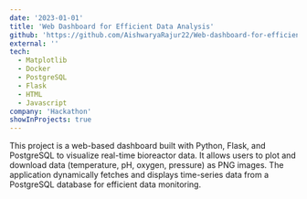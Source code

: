 ```yaml
---
date: '2023-01-01'
title: 'Web Dashboard for Efficient Data Analysis'
github: 'https://github.com/AishwaryaRajur22/Web-dashboard-for-efficient-data-analysis'
external: ''
tech:
  - Matplotlib
  - Docker
  - PostgreSQL
  - Flask
  - HTML
  - Javascript 
company: 'Hackathon'
showInProjects: true
---
```

This project is a web-based dashboard built with Python, Flask, and PostgreSQL to visualize real-time bioreactor data. It allows users to plot and download data (temperature, pH, oxygen, pressure) as PNG images. The application dynamically fetches and displays time-series data from a PostgreSQL database for efficient data monitoring.
